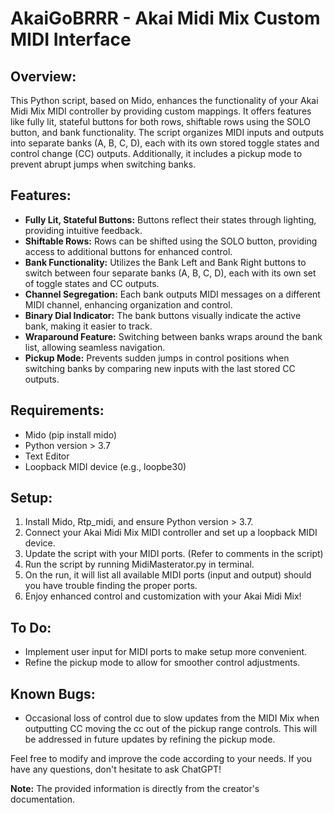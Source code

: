# AkaiGoBRRR - Akai Midi Mix Custom MIDI Interface

## Overview:
This Python script, based on Mido, enhances the functionality of your Akai Midi Mix MIDI controller by providing custom mappings. It offers features like fully lit, stateful buttons for both rows, shiftable rows using the SOLO button, and bank functionality. The script organizes MIDI inputs and outputs into separate banks (A, B, C, D), each with its own stored toggle states and control change (CC) outputs. Additionally, it includes a pickup mode to prevent abrupt jumps when switching banks.

## Features:
- **Fully Lit, Stateful Buttons:** Buttons reflect their states through lighting, providing intuitive feedback.
- **Shiftable Rows:** Rows can be shifted using the SOLO button, providing access to additional buttons for enhanced control.
- **Bank Functionality:** Utilizes the Bank Left and Bank Right buttons to switch between four separate banks (A, B, C, D), each with its own set of toggle states and CC outputs.
- **Channel Segregation:** Each bank outputs MIDI messages on a different MIDI channel, enhancing organization and control.
- **Binary Dial Indicator:** The bank buttons visually indicate the active bank, making it easier to track.
- **Wraparound Feature:** Switching between banks wraps around the bank list, allowing seamless navigation.
- **Pickup Mode:** Prevents sudden jumps in control positions when switching banks by comparing new inputs with the last stored CC outputs.

## Requirements:
- Mido (pip install mido)
- Python version > 3.7
- Text Editor
- Loopback MIDI device (e.g., loopbe30)

## Setup:
1. Install Mido, Rtp_midi, and ensure Python version > 3.7.
2. Connect your Akai Midi Mix MIDI controller and set up a loopback MIDI device.
3. Update the script with your MIDI ports. (Refer to comments in the script)
4. Run the script by running MidiMasterator.py in terminal.
5. On the run, it will list all available MIDI ports (input and output) should you have trouble finding the proper ports.
6. Enjoy enhanced control and customization with your Akai Midi Mix!

## To Do:
- Implement user input for MIDI ports to make setup more convenient.
- Refine the pickup mode to allow for smoother control adjustments.

## Known Bugs:
- Occasional loss of control due to slow updates from the MIDI Mix when outputting CC moving the cc out of the pickup range controls. This will be addressed in future updates by refining the pickup mode.

Feel free to modify and improve the code according to your needs. If you have any questions, don't hesitate to ask ChatGPT!

**Note:** The provided information is directly from the creator's documentation.

